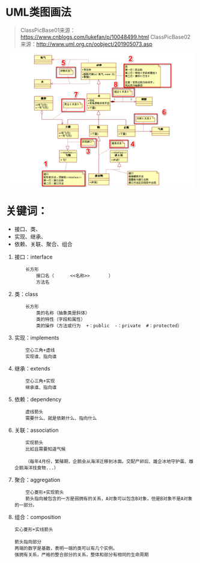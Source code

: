 # UML类图画法

> ClassPicBase01来源：https://www.cnblogs.com/lukefan/p/10048499.html
> ClassPicBase02来源：http://www.uml.org.cn/oobject/201905073.asp


![类图例子](classpic.png)

# 关键词：
* 接口、类、
* 实现、继承、
* 依赖、关联、聚合、组合


1. 接口：interface

   ```
       长方形
           接口名（      <<名称>>       ）
           方法名
   ```

2. 类：class

   ```
       长方形
           类的名称（抽象类是斜体）
           类的特性（字段和属性）
           类的操作（方法或行为  +：public  -：private  #：protected）
   ```

3. 实现：implements

   ```
       空心三角+虚线
       实现谁、指向谁
   ```
   
4. 继承：extends

   ```
       空心三角+实现
       继承谁、指向谁
   ```
 

5. 依赖：dependency

   ```
       虚线箭头
       需要什么、就是依赖什么、指向什么
   ```


6. 关联：association

   ```
       实现箭头
       比如且需要知道气候
       
       （每年4月份，繁殖期，企鹅会从海洋迁移到冰面。交配产卵后、雄企冰地守护蛋、雌企鹅海洋找食物...）
   ```

7. 聚合：aggregation

   ```
       空心菱形+实现箭头
       箭头指向被包含的一方是弱拥有的关系，A对象可以包含B对象，但是B对象不是A对象的一部分。
   ```

8. 组合：composition

   ```
   实心菱形+实线箭头
   
   箭头指向部分
   两端的数字是基数，表明一端的类可以有几个实例。
   强拥有关系，严格的整合部分的关系，整体和部分有相同的生命周期
   ```

   

